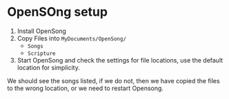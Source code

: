 # OpenSOng setup

1. Install OpenSong
1. Copy Files into `MyDocuments/OpenSong/`
    - `Songs`
    - `Scripture`
1. Start OpenSong and check the settings for file locations, use the default location for simplicity.

We should see the songs listed, if we do not, 
then we have copied the files to the wrong location, 
or we need to restart Opensong.